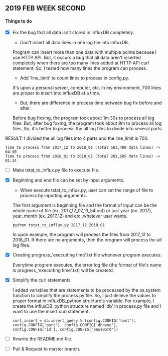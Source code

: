 ## 2019 FEB WEEK SECOND

#### Things to do

- [x] Fix the bug that all data isn't stored in influxDB completely.

	- Don't insert all data lines in one log file into influxDB.

	Program can insert more than one data with multiple points because I use HTTP API. But, it occurs a bug that all data aren't inserted completely when there are too many lines added at HTTP API curl statement. So, I tested how many lines the program can process.
	
	- Add 'line_limit' to count lines to process in config.py.

	It's upon a personal server, computer, etc. In my environment, 700 lines are proper to insert into influxDB at a time.

	- But, there are difference in process time between bug fix before and after.

	Before bug fixxing, the program took about 1m 30s to process all log files. But, after bug fxxing, the program took about 9m to process all log files. So, it's better to process the all log files to divide into several parts.

RESULT: I divided the all log files into 4 parts and the line_limit is 700.

	Time to process from 2017_12 to 2018_01 (Total 583,400 data lines) -> 04:30
	Time to process from 2018_01 to 2018_02 (Total 201,685 data lines) -> 01:34

- [ ] Make tstat_to_influx.py file to execute file.

- [x] Beginning and end file can be set by input arguments.

	- When execute tstat_to_influx.py, user can set the range of file to process by inputting arguments.

	The first argument is beginning file and the format of input can be the whole name of file (ex. 2017_12_07_13_54.out) or just year (ex. 2017), year_month (ex. 2017_12) and etc..whatever user wants.

	<pre><code>python tstat_to_influx.py 2017_12 2018_01</pre></code>

	In upon example, the program will process the files from 2017_12 to 2018_01.
	If there are no arguments, then the program will process the all log files.

- [x] Creating progress_'executting time'.txt file whenever program executes.

	Everytime program executes, the error log file (the format of file's name is progress_'executting time'.txt) will be createtd.

- [x] Simplify the curl statements.

	I added variables that are statements to be processed by the os.system function to simplify the process.py file.
	So, I just delieve the values to proper format in influxDB_python structure's variable.
	For example, I create the influxDB_python structure named 'db' in process.py file and I want to use the insert curl statement.
	<pre><code>curl_insert = db.insert_query % (config.CONFIG['host'], config.CONFIG['port'], config.CONFIG['dbname'], config.CONFIG['id'], config.CONFIG['password'])</pre></code>

- [ ] Rewrite the README.md file.

- [ ] Pull & Request to master branch.
